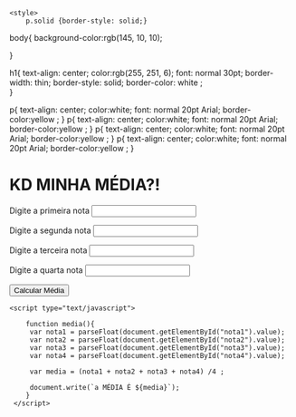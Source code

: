 <!DOCTYPE html>
<html lang="en">
<head>
    <meta charset="UTF-8">
    <meta http-equiv="X-UA-Compatible" content="IE=edge">
    <meta name="viewport" content="width=device-width, initial-scale=1.0">
    <title>KD MINHA MÉDIA</title>
   
    <style>
        p.solid {border-style: solid;}
   body{
       background-color:rgb(145, 10, 10);
       
   }

   h1{
    text-align: center;
       color:rgb(255, 251, 6);
       font: normal 30pt; 
       border-width: thin;
       border-style: solid;
       border-color: white ;  
   }

  p{
    text-align: center;
    color:white;
    font: normal 20pt Arial;
    border-color:yellow ;
  }
  p{
    text-align: center;
    color:white;
    font: normal 20pt Arial;
    border-color:yellow ;
  }
  p{
    text-align: center;
    color:white;
    font: normal 20pt Arial;
    border-color:yellow ;
  }
  p{
    text-align: center;
    color:white;
    font: normal 20pt Arial;
    border-color:yellow ;
  }
    </style>
</head>
<body>
    <h1> KD MINHA MÉDIA?!</h1>
    <p> 
        Digite a primeira nota  <input id="nota1" type="number"><br /></p>
     <p>
        Digite a segunda nota   <input id="nota2" type="number"><br /><p>
     <p>Digite a terceira nota  <input id="nota3" type="number"> <br /><p>
     <p>Digite a quarta nota    <input id="nota4" type="number"> <br  /><p>
        <button onclick="media()">Calcular Média</button>
 
    <script type="text/javascript">

        function media(){
         var nota1 = parseFloat(document.getElementById("nota1").value);
         var nota2 = parseFloat(document.getElementById("nota2").value);
         var nota3 = parseFloat(document.getElementById("nota3").value);
         var nota4 = parseFloat(document.getElementById("nota4").value);
    
         var media = (nota1 + nota2 + nota3 + nota4) /4 ;
    
         document.write(`a MÉDIA É ${media}`);
        }
     </script>
     
</body>
 


</html>

